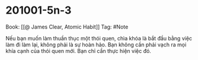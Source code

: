 # 201001-5n-3

Book: [[@ James Clear, Atomic Habit]]
Tag: #Note

Nếu bạn muốn làm thuần thục một thói quen, chìa khóa là bắt đầu bằng việc làm đi làm lại, không phải là sự hoàn hảo. Bạn không cần phải vạch ra mọi khía cạnh của thói quen mới. Bạn chỉ cần thực hiện việc đó.